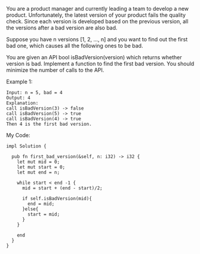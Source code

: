 You are a product manager and currently leading a team to develop a new product. Unfortunately, the latest version of your product fails the quality check. Since each version is developed based on the previous version, all the versions after a bad version are also bad.

Suppose you have n versions [1, 2, ..., n] and you want to find out the first bad one, which causes all the following ones to be bad.

You are given an API bool isBadVersion(version) which returns whether version is bad. Implement a function to find the first bad version. You should minimize the number of calls to the API.

 

Example 1:
```
Input: n = 5, bad = 4
Output: 4
Explanation:
call isBadVersion(3) -> false
call isBadVersion(5) -> true
call isBadVersion(4) -> true
Then 4 is the first bad version.
```

My Code:
```
impl Solution {

  pub fn first_bad_version(&self, n: i32) -> i32 {
    let mut mid = 0;
    let mut start = 0;
    let mut end = n;

    while start < end -1 {
      mid = start + (end - start)/2;

      if self.isBadVersion(mid){
        end = mid;
      }else{
        start = mid;
      }
    }

    end
  }
}
```
